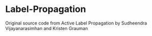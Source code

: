 # Label-Propagation
Original source code from Active Label Propagation by Sudheendra Vijayanarasimhan and Kristen Grauman
